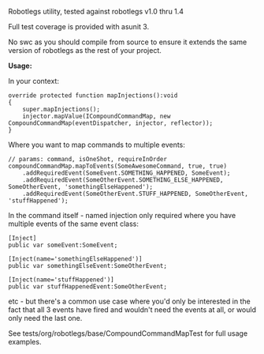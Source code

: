 Robotlegs utility, tested against robotlegs v1.0 thru 1.4

Full test coverage is provided with asunit 3.

No swc as you should compile from source to ensure it extends the same version of robotlegs as the rest of your project.

**Usage:**

In your context:
	
	override protected function mapInjections():void
    {
        super.mapInjections();
        injector.mapValue(ICompoundCommandMap, new CompoundCommandMap(eventDispatcher, injector, reflector));
    }
       

Where you want to map commands to multiple events:

	// params: command, isOneShot, requireInOrder
	compoundCommandMap.mapToEvents(SomeAwesomeCommand, true, true)
    	.addRequiredEvent(SomeEvent.SOMETHING_HAPPENED, SomeEvent);
    	.addRequiredEvent(SomeOtherEvent.SOMETHING_ELSE_HAPPENED, SomeOtherEvent, 'somethingElseHappened');
    	.addRequiredEvent(SomeOtherEvent.STUFF_HAPPENED, SomeOtherEvent, 'stuffHappened');
  

In the command itself - named injection only required where you have multiple events of the same event class:

	[Inject]
	public var someEvent:SomeEvent;

	[Inject(name='somethingElseHappened')]
	public var somethingElseEvent:SomeOtherEvent;

	[Inject(name='stuffHappened')]
	public var stuffHappenedEvent:SomeOtherEvent;

etc - but there's a common use case where you'd only be interested in the fact that all 3 events have fired and wouldn't need the events at all, or would only need the last one.  

See tests/org/robotlegs/base/CompoundCommandMapTest for full usage examples.
                      
